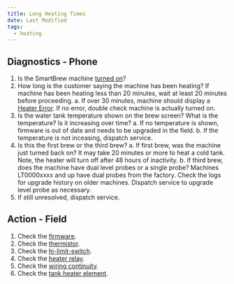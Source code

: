 ```yaml
---
title: Long Heating Times
date: Last Modified 
tags:
  - heating
---
```

## Diagnostics - Phone

1. Is the SmartBrew machine [turned on](/smartbrew/kb/turn-on-machine/)?
2. How long is the customer saying the machine has been heating? If machine has been heating less than 20 minutes, wait at least 20 minutes before proceeding.
  a. If over 30 minutes, machine should display a [Heater Error](/smartbrew/kb/heater-error/). If no error, double check machine is actually turned on.
3. Is the water tank temperature shown on the brew screen?  What is the temperature?  Is it increasing over time?
  a. If no temperature is shown, firmware is out of date and needs to be upgraded in the field.
  b. If the temperature is not inceasing, dispatch service.
4. Is this the first brew or the third brew? 
  a. If first brew, was the machine just turned back on?  It may take 20 minutes or more to heat a cold tank. Note, the heater will turn off after 48 hours of inactivity.
  b. If third brew, does the machine have dual level probes or a single probe? Machines LT0000xxxx and up have dual probes from the factory. Check the logs for upgrade history on older machines. Dispatch service to upgrade level probe as necessary.
5. If still unresolved, dispatch service.


## Action - Field

1. Check the [firmware](/smartbrew/kb/outdated-firmware/).
2. Check the [thermistor](/smartbrew/kb/check-thermistor/).
3. Check the [hi-limit-switch](/smartbrew/kb/check-hi-limit/).
4. Check the [heater relay](/smartbrew/kb/check-heater-relay/).
5. Check the [wiring continuity](/smartbrew/kb/check-continuity-heater-wiring/).
6. Check the [tank heater element](/smartbrew/kb/check-element/).

